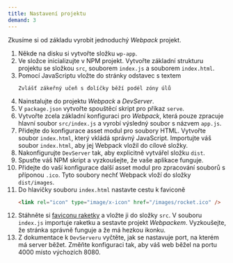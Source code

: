 ```yaml
---
title: Nastavení projektu
demand: 3
---
```


Zkusíme si od základu vyrobit jednoduchý *Webpack* projekt.

1. Někde na disku si vytvořte složku `wp-app`.
1. Ve složce inicializujte v NPM projekt. Vytvořte základní strukturu projektu se složkou `src`, souborem `index.js` a souborem `index.html`.
1. Pomocí JavaScriptu vložte do stránky odstavec s textem
   ```
   Zvlášť zákeřný učeň s ďolíčky běží podél zóny úlů
   ```
1. Nainstalujte do projektu *Webpack* a *DevServer*.
1. V `package.json` vytvořte spouštěcí skript pro příkaz `serve`.
1. Vytvořte zcela základní konfiguraci pro *Webpack*, která pouze zpracuje hlavní soubor `src/index.js` a vyrobí výsledný soubor s názvem `app.js`.
1. Přidejte do konfigurace asset modul pro soubory HTML. Vytvořte soubor `index.html`, který vkládá správný JavaScript. Importujte váš soubor `index.html`, aby jej Webpack vložil do cílové složky.
1. Nakonfigurujte `DevServer` tak, aby explicitně vytvářel složku `dist`.
1. Spusťte váš NPM skript a vyzkoušejte, že vaše aplikace funguje.
1. Přidejte do vaší konfigurace další asset modul pro zpracování souborů s příponou `.ico`. Tyto soubory nechť Webpack vloží do složky `dist/images`.
1. Do hlavičky souboru `index.html` nastavte cestu k faviconě
   ```html
   <link rel="icon" type="image/x-icon" href="/images/rocket.ico" />
   ```
1. Stáhněte si [faviconu raketky](assets/rocket.ico) a vložte ji do složky `src`. V souboru `index.js` importuje raketku a sestavte projekt *Webpackem*. Vyzkoušejte, že stránka správně funguje a že má hezkou ikonku.
1. Z dokumentace k `DevServeru` vyčtěte, jak se nastavuje port, na kterém má server běžet. Změňte konfiguraci tak, aby váš web běžel na portu 4000 místo výchozích 8080.
